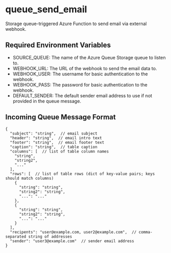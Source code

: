# queue_send_email

Storage queue-triggered Azure Function to send email via external webhook.

## Required Environment Variables
- SOURCE_QUEUE: The name of the Azure Queue Storage queue to listen to.
- WEBHOOK_URL: The URL of the webhook to send the email data to.
- WEBHOOK_USER: The username for basic authentication to the webhook.
- WEBHOOK_PASS: The password for basic authentication to the webhook.
- DEFAULT_SENDER: The default sender email address to use if not provided in the queue message.

## Incoming Queue Message Format

```json5
{
  "subject": "string",  // email subject
  "header": "string",  // email intro text
  "footer": "string",  // email footer text
  "caption": "string",  // table caption
  "columns": [  // list of table column names
    "string",
    "string2",
    "..."
  ],
  "rows": [  // list of table rows (dict of key-value pairs; keys should match columns)
    {
      "string": "string",
      "string2": "string",
      "...": "..."
    },
    {
      "string": "string",
      "string2": "string",
      "...": "..."
    }
  ],
  "recipents": "user@example.com, user2@example.com",  // comma-separated string of addresses
  "sender": "user3@example.com"  // sender email address
}
```